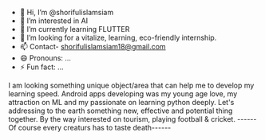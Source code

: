 - 👋 Hi, I’m @shorifulislamsiam
- 👀 I’m interested in AI 
- 🌱 I’m currently learning FLUTTER
- 💞️ I’m looking for a vitalize, learning, eco-friendly internship.
- 📫 Contact- shorifulislamsiam18@gmail.com
- 😄 Pronouns: ...
- ⚡ Fun fact: ...


I am looking something unique object/area that can help me to develop my learning speed. Android apps developing was my young age love, my attraction on ML and my passionate on learning python deeply. 
Let's addressing to the earth something new, effective and potential thing together.
By the way interested on tourism, playing football & cricket.
------ Of course every creaturs has to taste death------
